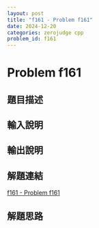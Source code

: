 ```yaml
---
layout: post
title: "f161 - Problem f161"
date: 2024-12-20
categories: zerojudge cpp
problem_id: f161
---
```


# Problem f161

## 題目描述



## 輸入說明



## 輸出說明



## 解題連結

[f161 - Problem f161](https://zerojudge.tw/ShowProblem?problemid=f161)

## 解題思路

